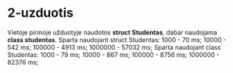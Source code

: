 # 2-uzduotis
Vietoje pirmoje užduotyje naudotos **struct Studentas**, dabar naudojama **class studentas**.
Sparta naudojant struct Studentas:
1000 - 70 ms;
10000 - 542 ms;
100000 - 4913 ms;
1000000 - 57032 ms;
Sparta naudojant class Studentas:
1000 - 79 ms;
10000 - 867 ms;
100000 - 8756 ms;
1000000 - 82376 ms;
